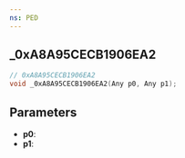```yaml
---
ns: PED
---
```

## _0xA8A95CECB1906EA2

```c
// 0xA8A95CECB1906EA2
void _0xA8A95CECB1906EA2(Any p0, Any p1);
```

## Parameters
* **p0**:
* **p1**:
